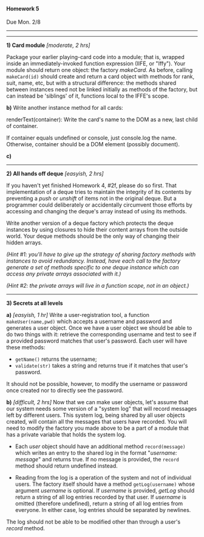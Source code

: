 #### Homework 5

Due Mon. 2/8

---


---

**1)  Card module** _[moderate, 2 hrs]_

Package your earlier playing-card code into a module; that is, wrapped inside an immediately-invoked function expression (IIFE, or "Iffy").  Your module should return one object: the factory _makeCard_.  As before, calling `makeCard(id)` should create and return a card object with methods for rank, suit, name, etc, but with a structural difference:
the methods shared between instances need not be linked initially as methods of the factory, but can instead be 'siblings' of it, functions local to the IFFE's scope.


**b)** Write another instance method for all cards:

renderText(container): Write the card's name to the DOM as a new, last child of container.

If container equals undefined or console, just console.log the name.
Otherwise, container should be a DOM element (possibly document).




**c)** 

---

**2)  All hands off deque** _[easyish, 2 hrs]_

If you haven't yet finished Homework 4, #2f, please do so first.
That implementation of a deque tries to maintain the integrity of its contents by preventing a _push_ or _unshift_ of items not in the original deque.  But a programmer could deliberately or accidentally circumvent those efforts by accessing and changing the deque's array instead of using its methods.  

Write another version of a deque factory which protects the deque instances by using closures to hide their content arrays from the outside world.  Your deque methods should be the only way of changing their hidden arrays.

_(Hint #1: you'll have to give up the strategy of sharing factory methods with instances to avoid redundancy.  Instead, have each call to the factory generate a set of methods specific to one deque instance which can access any private arrays associated with it.)_

_(Hint #2: the private arrays will live in a function scope, not in an object.)_

---

**3) Secrets at all levels** 

**a)** _[easyish, 1 hr]_ Write a user-registration tool, a function `makeUser(name,pwd)` which accepts a username and password and generates a user object.  Once we have a user object we should be able to do two things with it: retrieve the corresponding username and test to see if a provided password matches that user's password.  Each user will have these methods:

  + `getName()` returns the username;
  + `validate(str)` takes a string and returns true if it matches that user's password.

 It should not be possible, however, to modify the username or password once created nor to directly see the password.

**b)** _[difficult, 2 hrs]_ Now that we can make user objects, let's assume that our system needs some version of a "system log" that will record messages left by different users. This system log, being shared by all user objects created, will contain all the messages that users have recorded. You will need to modify the factory you made above to be a part of a module that has a private variable that holds the system log.

  + Each *user* object should have an additional method `record(message)` which writes an entry to the shared log in the format "_username: message_" and returns true.  If no message is provided, the `record` method should return undefined instead.

  + Reading from the log is a operation of the system and not of individual users.
  The factory itself should have a method `getLog(username)` whose argument _username_ is optional.  If _username_ is provided, _getLog_ should return a string of all log entries recorded by that user.  If _username_ is omitted (therefore undefined), return a string of all log entries from everyone.  In either case, log entries should be separated by newlines.

The log should not be able to be modified other than through a user's _record_ method.


